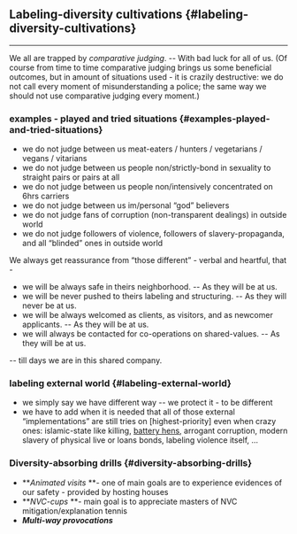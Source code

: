 ## Labeling-diversity cultivations {#labeling-diversity-cultivations}

***

We all are trapped by _comparative judging_. -- With bad luck for all of us. (Of course from time to time comparative judging brings us some beneficial outcomes, but in amount of situations used - it is crazily destructive: we do not call every moment of misunderstanding a police; the same way we should not use comparative judging every moment.)

### examples - played and tried situations {#examples-played-and-tried-situations}

*   we do not judge between us meat-eaters / hunters / vegetarians / vegans / vitarians
*   we do not judge between us people non/strictly-bond in sexuality to straight pairs or pairs at all
*   we do not judge between us people non/intensively concentrated on 6hrs carriers
*   we do not judge between us im/personal “god” believers
*   we do not judge fans of corruption (non-transparent dealings) in outside world
*   we do not judge followers of violence, followers of slavery-propaganda, and all “blinded” ones in outside world

We always get reassurance from “those different” - verbal and heartful, that -

*   we will be always safe in theirs neighborhood. -- As they will be at us.
*   we will be never pushed to theirs labeling and structuring. -- As they will never be at us.
*   we will be always welcomed as clients, as visitors, and as newcomer applicants. -- As they will be at us.
*   we will always be contacted for co-operations on shared-values. -- As they will be at us.

-- till days we are in this shared company.

### labeling external world {#labeling-external-world}

*   we simply say we have different way -- we protect it - to be different
*   we have to add when it is needed that all of those external “implementations” are still tries on [highest-priority] even when crazy ones: islamic-state like killing, [battery hens](https://www.google.cz/search?site=&source=hp&q=battery+hen+cruelty+facts), arrogant corruption, modern slavery of physical live or loans bonds, labeling violence itself, …

### Diversity-absorbing drills {#diversity-absorbing-drills}

*   **_Animated visits_ **- one of main goals are to experience evidences of our safety - provided by hosting houses
*   **_NVC-cups_ **- main goal is to appreciate masters of NVC mitigation/explanation tennis
*   **_Multi-way provocations_**